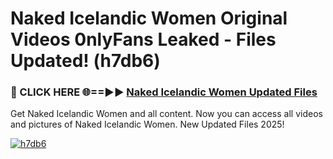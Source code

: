 # Naked Icelandic Women Original Videos 0nlyFans Leaked - Files Updated! (h7db6)

<h3>🔴 CLICK HERE 🌐==►► <a href="https://tinyurl.com/up5wt9bj" rel="nofollow">Naked Icelandic Women Updated Files</a></h3>

Get Naked Icelandic Women and all content. Now you can access all videos and pictures of Naked Icelandic Women. New Updated Files 2025!

[![h7db6](https://i.imgur.com/ABiUzMV.gif)](https://tinyurl.com/up5wt9bj)
